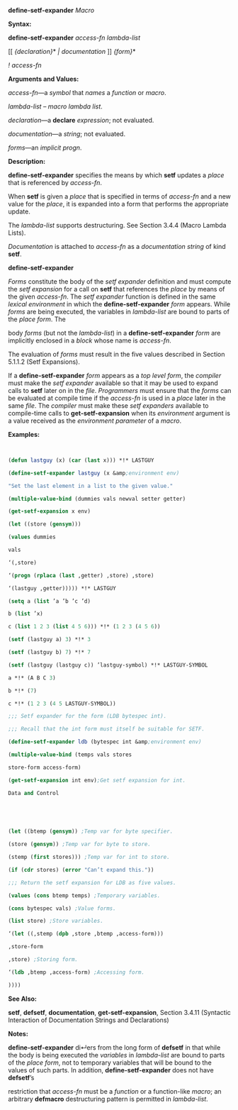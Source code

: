 **define-setf-expander** *Macro* 



**Syntax:** 



**define-setf-expander** *access-fn lambda-list* 



[[ *\{declaration\}*\* *| documentation* ]] *\{form\}*\* 



*! access-fn* 



**Arguments and Values:** 



*access-fn*—a *symbol* that *names* a *function* or *macro*. 



*lambda-list* – *macro lambda list*. 



*declaration*—a **declare** *expression*; not evaluated. 



*documentation*—a *string*; not evaluated. 



*forms*—an *implicit progn*. 



**Description:** 



**define-setf-expander** specifies the means by which **setf** updates a *place* that is referenced by *access-fn*. 



When **setf** is given a *place* that is specified in terms of *access-fn* and a new value for the *place*, it is expanded into a form that performs the appropriate update. 



The *lambda-list* supports destructuring. See Section 3.4.4 (Macro Lambda Lists). 



*Documentation* is attached to *access-fn* as a *documentation string* of kind **setf**. 







 



 



**define-setf-expander** 



*Forms* constitute the body of the *setf expander* definition and must compute the *setf expansion* for a call on **setf** that references the *place* by means of the given *access-fn*. The *setf expander* function is defined in the same *lexical environment* in which the **define-setf-expander** *form* appears. While *forms* are being executed, the variables in *lambda-list* are bound to parts of the *place form*. The 



body *forms* (but not the *lambda-list*) in a **define-setf-expander** *form* are implicitly enclosed in a *block* whose name is *access-fn*. 



The evaluation of *forms* must result in the five values described in Section 5.1.1.2 (Setf Expansions). 



If a **define-setf-expander** *form* appears as a *top level form*, the *compiler* must make the *setf expander* available so that it may be used to expand calls to **setf** later on in the *file*. *Programmers* must ensure that the *forms* can be evaluated at compile time if the *access-fn* is used in a *place* later in the same *file*. The *compiler* must make these *setf expanders* available to compile-time calls to **get-setf-expansion** when its *environment* argument is a value received as the *environment parameter* of a *macro*. 



**Examples:**
```lisp
 

(defun lastguy (x) (car (last x))) *!* LASTGUY 

(define-setf-expander lastguy (x &amp;environment env) 

"Set the last element in a list to the given value." 

(multiple-value-bind (dummies vals newval setter getter) 

(get-setf-expansion x env) 

(let ((store (gensym))) 

(values dummies 

vals 

‘(,store) 

‘(progn (rplaca (last ,getter) ,store) ,store) 

‘(lastguy ,getter))))) *!* LASTGUY 

(setq a (list ’a ’b ’c ’d) 

b (list ’x) 

c (list 1 2 3 (list 4 5 6))) *!* (1 2 3 (4 5 6)) 

(setf (lastguy a) 3) *!* 3 

(setf (lastguy b) 7) *!* 7 

(setf (lastguy (lastguy c)) ’lastguy-symbol) *!* LASTGUY-SYMBOL 

a *!* (A B C 3) 

b *!* (7) 

c *!* (1 2 3 (4 5 LASTGUY-SYMBOL)) 

;;; Setf expander for the form (LDB bytespec int). 

;;; Recall that the int form must itself be suitable for SETF. 

(define-setf-expander ldb (bytespec int &amp;environment env) 

(multiple-value-bind (temps vals stores 

store-form access-form) 

(get-setf-expansion int env);Get setf expansion for int. 

Data and Control 

 

 

(let ((btemp (gensym)) ;Temp var for byte specifier. 

(store (gensym)) ;Temp var for byte to store. 

(stemp (first stores))) ;Temp var for int to store. 

(if (cdr stores) (error "Can’t expand this.")) 

;;; Return the setf expansion for LDB as five values. 

(values (cons btemp temps) ;Temporary variables. 

(cons bytespec vals) ;Value forms. 

(list store) ;Store variables. 

‘(let ((,stemp (dpb ,store ,btemp ,access-form))) 

,store-form 

,store) ;Storing form. 

‘(ldb ,btemp ,access-form) ;Accessing form. 

)))) 


```
**See Also:** 



**setf**, **defsetf**, **documentation**, **get-setf-expansion**, Section 3.4.11 (Syntactic Interaction of Documentation Strings and Declarations) 



**Notes:** 



**define-setf-expander** di↵ers from the long form of **defsetf** in that while the body is being executed the *variables* in *lambda-list* are bound to parts of the *place form*, not to temporary variables that will be bound to the values of such parts. In addition, **define-setf-expander** does not have **defsetf**’s 



restriction that *access-fn* must be a *function* or a function-like *macro*; an arbitrary **defmacro** destructuring pattern is permitted in *lambda-list*. 



